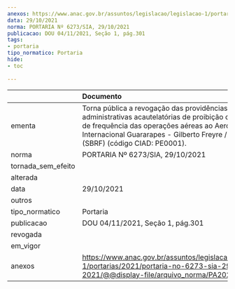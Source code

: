 ```yaml
---
anexos: https://www.anac.gov.br/assuntos/legislacao/legislacao-1/portarias/2021/portaria-no-6273-sia-29-10-2021/@@display-file/arquivo_norma/PA2021-6273.pdf
data: 29/10/2021
norma: PORTARIA Nº 6273/SIA, 29/10/2021
publicacao: DOU 04/11/2021, Seção 1, pág.301
tags:
- portaria
tipo_normatico: Portaria
hide: 
- toc 
 
---
```


|                    | Documento                                                                                                                                                                                                                                  |
|:-------------------|:-------------------------------------------------------------------------------------------------------------------------------------------------------------------------------------------------------------------------------------------|
| ementa             | Torna pública a revogação das providências administrativas acautelatórias de proibição de aumento de frequência das operações aéreas ao Aeroporto Internacional Guararapes - Gilberto Freyre / Recife (PE) - (SBRF) (código CIAD: PE0001). |
| norma              | PORTARIA Nº 6273/SIA, 29/10/2021                                                                                                                                                                                                           |
| tornada_sem_efeito |                                                                                                                                                                                                                                            |
| alterada           |                                                                                                                                                                                                                                            |
| data               | 29/10/2021                                                                                                                                                                                                                                 |
| outros             |                                                                                                                                                                                                                                            |
| tipo_normatico     | Portaria                                                                                                                                                                                                                                   |
| publicacao         | DOU 04/11/2021, Seção 1, pág.301                                                                                                                                                                                                           |
| revogada           |                                                                                                                                                                                                                                            |
| em_vigor           |                                                                                                                                                                                                                                            |
| anexos             | https://www.anac.gov.br/assuntos/legislacao/legislacao-1/portarias/2021/portaria-no-6273-sia-29-10-2021/@@display-file/arquivo_norma/PA2021-6273.pdf                                                                                       |